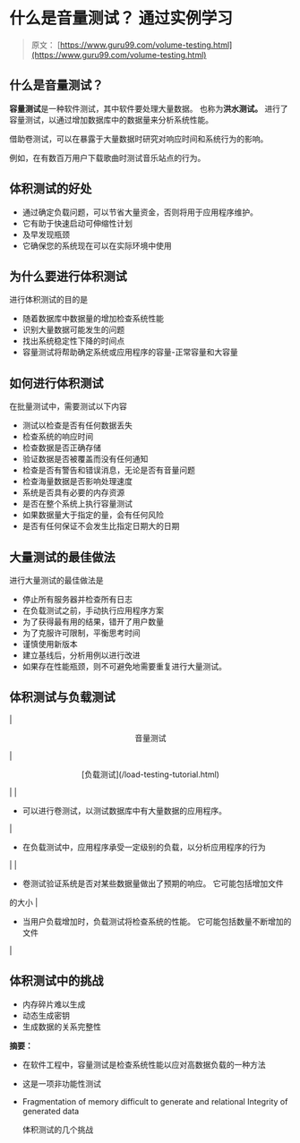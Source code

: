 # 什么是音量测试？ 通过实例学习

> 原文： [https://www.guru99.com/volume-testing.html](https://www.guru99.com/volume-testing.html)

## 什么是音量测试？

**容量测试**是一种软件测试，其中软件要处理大量数据。 也称为**洪水测试。** 进行了容量测试，以通过增加数据库中的数据量来分析系统性能。

借助卷测试，可以在暴露于大量数据时研究对响应时间和系统行为的影响。

例如，在有数百万用户下载歌曲时测试音乐站点的行为。

## 体积测试的好处

*   通过确定负载问题，可以节省大量资金，否则将用于应用程序维护。
*   它有助于快速启动可伸缩性计划
*   及早发现瓶颈
*   它确保您的系统现在可以在实际环境中使用

## 为什么要进行体积测试

进行体积测试的目的是

*   随着数据库中数据量的增加检查系统性能
*   识别大量数据可能发生的问题
*   找出系统稳定性下降的时间点
*   容量测试将帮助确定系统或应用程序的容量-正常容量和大容量

## 如何进行体积测试

在批量测试中，需要测试以下内容

*   测试以检查是否有任何数据丢失
*   检查系统的响应时间
*   检查数据是否正确存储
*   验证数据是否被覆盖而没有任何通知
*   检查是否有警告和错误消息，无论是否有音量问题
*   检查海量数据是否影响处理速度
*   系统是否具有必要的内存资源
*   是否在整个系统上执行容量测试
*   如果数据量大于指定的量，会有任何风险
*   是否有任何保证不会发生比指定日期大的日期

## 大量测试的最佳做法

进行大量测试的最佳做法是

*   停止所有服务器并检查所有日志
*   在负载测试之前，手动执行应用程序方案
*   为了获得最有用的结果，错开了用户数量
*   为了克服许可限制，平衡思考时间
*   谨慎使用新版本
*   建立基线后，分析用例以进行改进
*   如果存在性能瓶颈，则不可避免地需要重复进行大量测试。

## 体积测试与负载测试

| 

<center>音量测试</center>

 | 

<center>[负载测试](/load-testing-tutorial.html)</center>

 |
| 

*   可以进行卷测试，以测试数据库中有大量数据的应用程序。

 | 

*   在负载测试中，应用程序承受一定级别的负载，以分析应用程序的行为

 |
| 

*   卷测试验证系统是否对某些数据量做出了预期的响应。 它可能包括增加文件

的大小 | 

*   当用户负载增加时，负载测试将检查系统的性能。 它可能包括数量不断增加的文件

 |

## 体积测试中的挑战

*   内存碎片难以生成
*   动态生成密钥
*   生成数据的关系完整性

**摘要：**

*   在软件工程中，容量测试是检查系统性能以应对高数据负载的一种方法
*   这是一项非功能性测试
*   Fragmentation of memory difficult to generate and relational Integrity of generated data

    体积测试的几个挑战